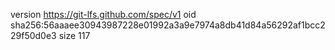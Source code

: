 version https://git-lfs.github.com/spec/v1
oid sha256:56aaaee30943987228e01992a3a9e7974a8db41d84a56292af1bcc229f50d0e3
size 117
